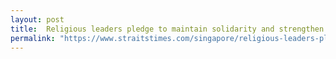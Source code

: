 ```yaml
---
layout: post
title:  Religious leaders pledge to maintain solidarity and strengthen social defence amid Covid-19 crisis
permalink: "https://www.straitstimes.com/singapore/religious-leaders-pledge-to-maintain-solidarity-and-strengthen-social-defence-amid-covid?utm_source=STSmartphone&utm_medium=share&utm_term=2020-04-28+21%3A59%3A16"
---
```




